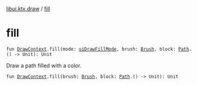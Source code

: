 [libui.ktx.draw](index.md) / [fill](./fill.md)

# fill

`fun `[`DrawContext`](../libui.ktx/-draw-context.md)`.fill(mode: `[`uiDrawFillMode`](../libui/ui-draw-fill-mode.md)`, brush: `[`Brush`](-brush/index.md)`, block: `[`Path`](-path/index.md)`.() -> Unit): Unit`

Draw a path filled with a color.

`fun `[`DrawContext`](../libui.ktx/-draw-context.md)`.fill(brush: `[`Brush`](-brush/index.md)`, block: `[`Path`](-path/index.md)`.() -> Unit): Unit`